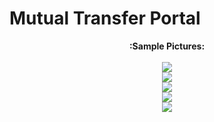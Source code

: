 # Mutual Transfer Portal


<p align="center">
  <b>:Sample Pictures:</b><br><br>
  <img src="https://lh3.googleusercontent.com/pw/AP1GczN3K8bWJ34i-VifttnN0JQ93BaP0QIlKFnBf3_8AQFB0cpTo2S8AGcmVY7rEj85q4akAq5WNyETYEkhvWayFDiCLWEYjgxQJhG0cMHF_SjfXJiJalcVjYcLLBukElNMFKqGnDAMD4hXV2Opr0uumqI=w1919-h916-s-no?authuser=0"><br>
  <img src="https://lh3.googleusercontent.com/pw/AP1GczMswa5VvJAxG828y8q28rUVMixcxA5Q9psFQHDBzaXjUeVMnMcVfZP_aRNFuBcBY076_859e9GG8rkTk-w8nOuVbl3USA-tcuT8TmwC1nLinsRy0AfYJ10oeyHkWSMYeDl_GiB7_mbJXfKBBi_neTg=w1226-h918-s-no?authuser=0"><br>
  <img src="https://lh3.googleusercontent.com/pw/AP1GczMHvx7WLVzBcbB7GzaAMqg9xkz98-XATe4VYiI_S4dFePl2mqq5-dHfJnsZTBQUP-6JPoKoGQ4bb_hYO-c3zCqlOcaRMqbfsHancs9ocmvS4G1mw_bsKpLkU0Uq6QhdViAWCjKZCfNqcY1DjUqHq3w=w1915-h882-s-no?authuser=0"><br>
  <img src="https://lh3.googleusercontent.com/pw/AP1GczPLdlwBo-eKxgXJj8BMkFYHoACy-_u2lI0tEWwkjnAnam2lMj6r_xSbOpZudIJdlRbvmL6LeAV9V7n9wl16rcH7ohtbD_US20UXYfgb1fE9ggQG8EYfzWHZRTQkHbRQYb-avQNbf4AvSMqigyTF5rs=w1915-h913-s-no?authuser=0"><br>
  <img src="https://lh3.googleusercontent.com/pw/AP1GczMmNjwuifhz1yfiGgcY6NetWUJt0fCQd2uoIyfMSmv2YVYXh1rh1skaU7ynLjKRi7YWi2dshVDghgUPChv33fbABmVHszkAC-PY5QHOb9rSzvId9YMT2772PAUJmroE4TFSp-bOko6V-fpYQuAB2Do=w1915-h909-s-no?authuser=0">
</p>
